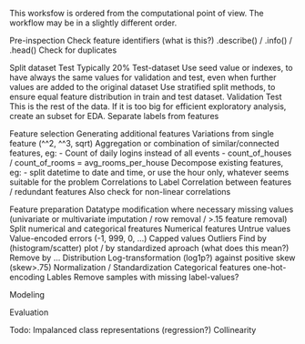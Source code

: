 This worksfow is ordered from the computational point of view. The workflow may be in a slightly different order.

Pre-inspection
    Check feature identifiers (what is this?)
    .describe() / .info() / .head()
    Check for duplicates

Split dataset
    Test
        Typically 20% Test-dataset
        Use seed value or indexes, to have always the same values for validation and test, even when further values are added to the original dataset
        Use stratified split methods, to ensure equal feature distribution in train and test dataset.
    Validation
    Test
        This is the rest of the data. If it is too big for efficient exploratory analysis, create an subset for EDA.
        Separate labels from features

Feature selection
    Generating additional features
        Variations from single feature (^^2, ^^3, sqrt)
        Aggregation or combination of similar/connected features, eg:
        - Count of daily logins instead of all events
        - count_of_houses / count_of_rooms = avg_rooms_per_house
        Decompose existing features, eg:
        - split datetime to date and time, or use the hour only, whatever seems suitable for the problem
    Correlations to Label
    Correlation between features / redundant features
    Also check for non-linear correlations
    
Feature preparation
    Datatype modification where necessary
    missing values (univariate or multivariate imputation / row removal / >.15 feature removal)
    Split numerical and categorical freatures
    Numerical features
        Untrue values
            Value-encoded errors (-1, 999, 0, ...)
            Capped values
        Outliers
            Find by (histogram/scatter) plot / by standardized aproach (what does this mean?)
            Remove by ...
        Distribution
            Log-transformation (log1p?) against positive skew (skew>.75)
        Normalization / Standardization
    Categorical features
        one-hot-encoding
    Lables
        Remove samples with missing label-values?

Modeling

Evaluation



Todo:
Impalanced class representations (regression?)
Collinearity